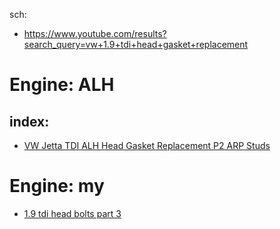 sch:
- https://www.youtube.com/results?search_query=vw+1.9+tdi+head+gasket+replacement

# Engine: ALH
## index:
- [VW Jetta TDI ALH Head Gasket Replacement P2 ARP Studs](https://youtu.be/peRmrwwBIEA)

# Engine: my
- [1.9 tdi head bolts part 3](https://www.youtube.com/shorts/B4eDVYNcdTE?feature=share)
